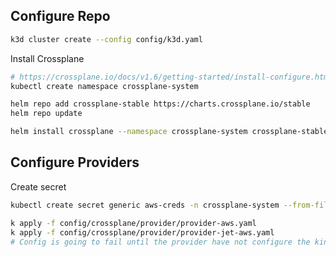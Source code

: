 ## Configure Repo
```sh
k3d cluster create --config config/k3d.yaml
```

Install Crossplane
```sh
# https://crossplane.io/docs/v1.6/getting-started/install-configure.html
kubectl create namespace crossplane-system

helm repo add crossplane-stable https://charts.crossplane.io/stable
helm repo update

helm install crossplane --namespace crossplane-system crossplane-stable/crossplane
```


## Configure Providers
Create secret
```sh
kubectl create secret generic aws-creds -n crossplane-system --from-file=creds=./config/crossplane/provider/creds.conf
```


```sh
k apply -f config/crossplane/provider/provider-aws.yaml
k apply -f config/crossplane/provider/provider-jet-aws.yaml
# Config is going to fail until the provider have not configure the kind
```

